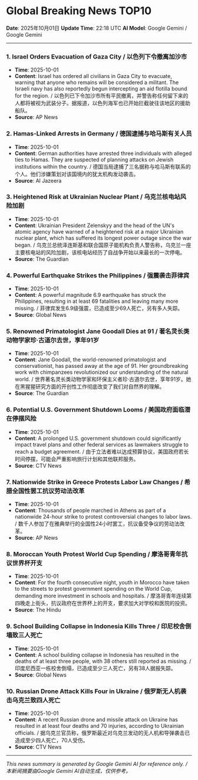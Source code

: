 # Global Breaking News TOP10

**Date**: 2025年10月01日
**Update Time**: 22:18 UTC
**AI Model**: Google Gemini / Google Gemini

---

### 1. **Israel Orders Evacuation of Gaza City** / **以色列下令撤离加沙市**
- **Time**: 2025-10-01
- **Content**: Israel has ordered all civilians in Gaza City to evacuate, warning that anyone who remains will be considered a militant. The Israeli navy has also reportedly begun intercepting an aid flotilla bound for the region. / 以色列已下令加沙市所有平民撤离，并警告称任何留下来的人都将被视为武装分子。据报道，以色列海军也已开始拦截驶往该地区的援助船队。
- **Source**: AP News

### 2. **Hamas-Linked Arrests in Germany** / **德国逮捕与哈马斯有关人员**
- **Time**: 2025-10-01
- **Content**: German authorities have arrested three individuals with alleged ties to Hamas. They are suspected of planning attacks on Jewish institutions within the country. / 德国当局逮捕了三名据称与哈马斯有联系的个人。他们涉嫌策划对该国境内的犹太机构发动袭击。
- **Source**: Al Jazeera

### 3. **Heightened Risk at Ukrainian Nuclear Plant** / **乌克兰核电站风险加剧**
- **Time**: 2025-10-01
- **Content**: Ukrainian President Zelenskyy and the head of the UN's atomic agency have warned of a heightened risk at a major Ukrainian nuclear plant, which has suffered its longest power outage since the war began. / 乌克兰总统泽连斯基和联合国原子能机构负责人警告称，乌克兰一座主要核电站的风险加剧，该核电站经历了自战争开始以来最长的一次停电。
- **Source**: The Guardian

### 4. **Powerful Earthquake Strikes the Philippines** / **强震袭击菲律宾**
- **Time**: 2025-10-01
- **Content**: A powerful magnitude 6.9 earthquake has struck the Philippines, resulting in at least 69 fatalities and leaving many more missing. / 菲律宾发生6.9级强震，已造成至少69人死亡，另有多人失踪。
- **Source**: Global News

### 5. **Renowned Primatologist Jane Goodall Dies at 91** / **著名灵长类动物学家珍·古道尔去世，享年91岁**
- **Time**: 2025-10-01
- **Content**: Jane Goodall, the world-renowned primatologist and conservationist, has passed away at the age of 91. Her groundbreaking work with chimpanzees revolutionized our understanding of the natural world. / 世界著名灵长类动物学家和环保主义者珍·古道尔去世，享年91岁。她在黑猩猩研究方面的开创性工作彻底改变了我们对自然界的理解。
- **Source**: The Guardian

### 6. **Potential U.S. Government Shutdown Looms** / **美国政府面临潜在停摆风险**
- **Time**: 2025-10-01
- **Content**: A prolonged U.S. government shutdown could significantly impact travel plans and other federal services as lawmakers struggle to reach a budget agreement. / 由于立法者难以达成预算协议，美国政府若长时间停摆，可能会严重影响旅行计划和其他联邦服务。
- **Source**: CTV News

### 7. **Nationwide Strike in Greece Protests Labor Law Changes** / **希腊全国性罢工抗议劳动法改革**
- **Time**: 2025-10-01
- **Content**: Thousands of people marched in Athens as part of a nationwide 24-hour strike to protest controversial changes to labor laws. / 数千人参加了在雅典举行的全国性24小时罢工，抗议备受争议的劳动法改革。
- **Source**: AP News

### 8. **Moroccan Youth Protest World Cup Spending** / **摩洛哥青年抗议世界杯开支**
- **Time**: 2025-10-01
- **Content**: For the fourth consecutive night, youth in Morocco have taken to the streets to protest government spending on the World Cup, demanding more investment in schools and hospitals. / 摩洛哥青年连续第四晚走上街头，抗议政府在世界杯上的开支，要求加大对学校和医院的投资。
- **Source**: The Hindu

### 9. **School Building Collapse in Indonesia Kills Three** / **印尼校舍倒塌致三人死亡**
- **Time**: 2025-10-01
- **Content**: A school building collapse in Indonesia has resulted in the deaths of at least three people, with 38 others still reported as missing. / 印度尼西亚一栋校舍倒塌，已造成至少三人死亡，另有38人据报失踪。
- **Source**: Global News

### 10. **Russian Drone Attack Kills Four in Ukraine** / **俄罗斯无人机袭击乌克兰致四人死亡**
- **Time**: 2025-10-01
- **Content**: A recent Russian drone and missile attack on Ukraine has resulted in at least four deaths and 70 injuries, according to Ukrainian officials. / 据乌克兰官员称，俄罗斯最近对乌克兰发动的无人机和导弹袭击已造成至少四人死亡，70人受伤。
- **Source**: CTV News

---

*This news summary is generated by Google Gemini AI for reference only. / 本新闻摘要由Google Gemini AI自动生成，仅供参考。*
